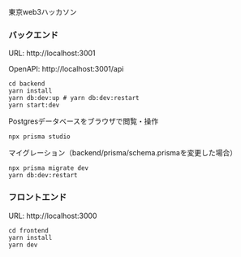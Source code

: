 東京web3ハッカソン



### バックエンド

URL: http://localhost:3001

OpenAPI: http://localhost:3001/api

```
cd backend
yarn install
yarn db:dev:up # yarn db:dev:restart
yarn start:dev
```
Postgresデータベースをブラウザで閲覧・操作
```
npx prisma studio
```

マイグレーション（backend/prisma/schema.prismaを変更した場合）
```
npx prisma migrate dev
yarn db:dev:restart
```

### フロントエンド

URL: http://localhost:3000

```
cd frontend
yarn install
yarn dev
```
